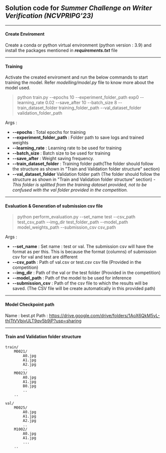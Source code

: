 ## Solution code for *Summer Challenge on Writer Verification (NCVPRIPG'23)*

---
#### Create Enviroment

Create a conda or python virtual environment (python version : 3.9) and install the packages mentioned in **_requirements.txt_** file

---

#### Training

Activate the created enviroment and run the below commands to start training the model.
Refer *_modelling/model.py_* file to know more about the model used.
> python train.py --epochs 10 --experiment_folder_path exp0 --learning_rate 0.02 --save_after 10 --batch_size 8 --train_dataset_folder training_folder_path --val_dataset_folder validation_folder_path

Args :
* **--epochs** : Total epochs for training
* **--experiment_folder_path** : Folder path to save logs and trained weights
* **--learning_rate** : Learning rate to be used for training
* **--batch_size** : Batch size to be used for training
* **--save_after** : Weight saving frequency.
* **--train_dataset_folder** : Training folder path(The folder should follow the structure as shown in "Train and Validation folder structure" section)
* **--val_dataset_folder** Validation folder path (The folder should follow the structure as shown in "Train and Validation folder structure" section) _- This folder is splitted from the training dataset provided, not to be confused with the val folder provided in the competition._
---
#### Evaluation & Generation of submission csv file

> python perform_evaluation.py --set_name test --csv_path test_csv_path --img_dir test_folder_path --model_path model_weights_path --submission_csv csv_path 

Args :
* **--set_name** : Set name : test or val. The submission csv will have the format as per this. This is because the format (columns) of submission csv for val and test are different
* **--csv_path** : Path of val.csv or test.csv csv file (Provided in the competition)
* **--img_dir** : Path of the val or the test folder (Provided in the competition)
* **--model_path** : Path of the model to be used for inference
* **--submission_csv** : Path of the csv file to which the results will be saved. (The CSV file will be create automatically in this provided path)

---
#### Model Checkpoint path 
Name : best.pt
Path : https://drive.google.com/drive/folders/1AoX6QkM5yL-thITtVVbjvULT9qv5b9jP?usp=sharing

---

#### Train and Validation folder structure
```
train/
    M0021/
        A0.jpg
        A1.jpg
        A2.jpg
        ..
    M0023/
        A0.jpg
        A1.jpg
        B0.jpg
        ..
    ..
```

```
val/
    M0025/
        A0.jpg
        A1.jpg
        A2.jpg
        ..
    M1002/
        A0.jpg
        A1.jpg
        ...
    ..
```